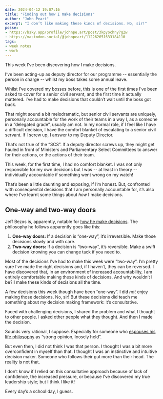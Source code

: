 ```yaml
---
date: 2024-04-12 19:07:16
title: "Finding out how I make decisions"
author: "John Peart"
excerpt: "I don’t like making these kinds of decisions. No, sir!"
posse:
- https://bsky.app/profile/johnpe.art/post/3kpyochny7g2w
- https://mastodon.social/@johnpeart/112262651633184110
tags:
- week notes
- work
---
```


This week I’ve been discovering how I make decisions.

I’ve been acting-up as deputy director for our programme -- essentially the person in charge -- whilst my boss takes some annual leave. 

Whilst I’ve covered my bosses before, this is one of the first times I’ve been asked to cover for a senior civil servant, and the first time it actually mattered. I’ve had to make decisions that couldn’t wait until the boss got back. 

That might sound a bit melodramatic, but senior civil servants are uniquely, personally accountable for the work of their teams in a way I, as a someone in a “delegated grade”, usually am not. In my normal role, if I feel like I have a difficult decision, I have the comfort blanket of escalating to a senior civil servant. If I screw up, I answer to my Deputy Director. 

That’s not true of the “SCS”. If a deputy director screws up, they might get hauled in front of Ministers and Parliamentary Select Committees to answer for their actions, or the actions of their team.

This week, for the first time, I had no comfort blanket. I was not only responsible for my own decisions but I was -- at least in theory -- individually accountable if something went wrong on my watch! 

That’s been a little daunting and exposing, if I’m honest. But, confronted with consequential decisions that I am personally accountable for, it’s also where I’ve learnt some things about *how* I make decisions. 

## One-way and two-way doors 

Jeff Bezos is, apparently, notable for [how he make decisions](https://www.inc.com/jeff-haden/amazon-founder-jeff-bezos-this-is-how-successful-people-make-such-smart-decisions.html). The philosophy he follows apparently goes like this:

1. **One-way doors:** If a decision is “one-way”, it’s irreversible. Make those decisions slowly and with care. 
2. **Two-way doors:** If a decision is “two-way”, it’s reversible. Make a swift decision knowing you can change tack if you need to. 

Most of the decisions I’ve had to make this week were “two-way”. I’m pretty sure I’ve made the right decisions and, if I haven’t, they can be reversed. I have discovered that, in an environment of increased accountability, I am entirely comfortable making these kinds of decisions. And why wouldn’t I be? I make these kinds of decisions all the time.

A few decisions this week though have been “one-way”. I did *not* enjoy making those decisions. No, sir! But these decisions did teach me something about my decision making framework: it’s consultative.

Faced with challenging decisions, I shared the problem and what I thought to other people. I asked other people what they thought. And then I made the decision.

Sounds very rational, I suppose. Especially for someone who [espouses his life philosophy](/2024/02/17/broadcasting-philosophies-at-work/) as “strong opinion, loosely held”. 

But even then, I did not think I was that person. I thought I was a bit more overconfident in myself than that. I thought I was an instinctive and intuitive decision maker. Someone who follows their gut more than their head. The reality is not that. 

I don’t know if I relied on this consultative approach because of lack of confidence, the increased pressure, or because I’ve discovered my true leadership style; but I think I like it!

Every day’s a school day, I guess.